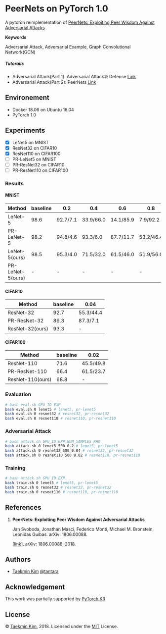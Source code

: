 # PeerNets on PyTorch 1.0

A pytorch reimplementation of [PeerNets: Exploiting Peer Wisdom Against Adversarial Attacks](https://arxiv.org/abs/1806.00088)

**Keywords**

Adversarial Attack, Adversarial Example, Graph Convolutional Network(GCN)

##### Tutorails

* Adversarial Attack(Part 1): Adversarial Attack과 Defense [Link](https://medium.com/@tantara/adversarial-attack-part-1-a830ec92acde)
* Adversarial Attack(Part 2): PeerNets [Link](https://medium.com/@tantara/adversarial-attack-part-2-peernets-fd5ff62818a1)

## Environement

* Docker 18.06 on Ubuntu 16.04
* PyTorch 1.0



## Experiments

- [x] LeNet5 on MNIST
- [x] ResNet32 on CIFAR10
- [x] ResNet110 on CIFAR100
- [ ] PR-LeNet5 on MNIST
- [ ] PR-ResNet32 on CIFAR10
- [ ] PR-ResNet110 on CIFAR100

### Results

#### MNIST

| Method           | baseline | 0.2      | 0.4       | 0.6       | 0.8       | 1.0       |
| ---------------- | -------- | -------- | --------- | --------- | --------- | --------- |
| LeNet-5          | 98.6     | 92.7/7.1 | 33.9/66.0 | 14.1/85.9 | 7.9/92.2  | 8.2/91.7  |
| PR-LeNet-5       | 98.2     | 94.8/4.6 | 93.3/6.0  | 87.7/11.7 | 53.2/46.4 | 50.1/50.1 |
| LeNet-5(ours)    | 98.5     | 95.3/4.0 | 71.5/32.0 | 61.5/46.0 | 51.9/56.0 | 65.4/40.0 |
| PR-LeNet-5(ours) | -        | -        | -         | -         | -         | -         |


#### CIFAR10

| Method         | baseline | 0.04      |
| -------------- | -------- | --------- |
| ResNet-32       | 92.7     | 55.3/44.4 |
| PR-ResNet-32    | 89.3     | 87.3/7.1  |
| ResNet-32(ours) | 93.3     | -         |

#### CIFAR100

| Method          | baseline | 0.02      |
| --------------- | -------- | --------- |
| ResNet-110       | 71.6     | 45.5/49.8 |
| PR-ResNet-110    | 66.4     | 61.5/23.7 |
| ResNet-110(ours) | 68.8     | -         |


### Evaluation

```bash
# bash eval.sh GPU_ID EXP
bash eval.sh 0 lenet5 # lenet5, pr-lenet5
bash eval.sh 0 resnet32 # resnet32, pr-resnet32
bash eval.sh 0 resnet110 # resnet110, pr-resnet110
```



### Adversarial Attack

```bash
# bash attack.sh GPU_ID EXP NUM_SAMPLES RHO
bash attack.sh 0 lenet5 500 0.2 # lenet5, pr-lenet5
bash attack.sh 0 resnet32 500 0.04 # resnet32, pr-resnet32
bash attack.sh 0 resnet110 500 0.02 # resnet110, pr-resnet110
```



### Training

```bash
# bash attack.sh GPU_ID EXP
bash train.sh 0 lenet5 # lenet5, pr-lenet5
bash train.sh 0 resnet32 # resnet32, pr-resnet32
bash train.sh 0 resnet110 # resnet110, pr-resnet110
```



## References

1. **PeerNets: Exploiting Peer Wisdom Against Adversarial Attacks**<br>

   Jan Svoboda, Jonathan Masci, Federico Monti, Michael M. Bronstein, Leonidas Guibas. arXiv: 1806.00088.<br>

   [[link]](https://arxiv.org/abs/1806.00088). arXiv: 1806.00088, 2018.


## Authors

- [Taekmin Kim](https://www.linkedin.com/in/taekminkim/) [@tantara](https://www.linkedin.com/in/taekminkim/)



## Acknowledgement

This work was partially supported by [PyTorch KR](https://github.com/PyTorchKR).



## License

© [Taekmin Kim](https://www.linkedin.com/in/taekminkim/), 2018. Licensed under the [MIT](LICENSE) License.

